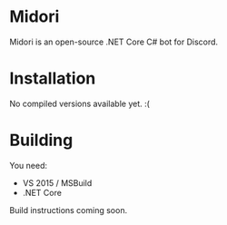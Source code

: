 # Midori
Midori is an open-source .NET Core C# bot for Discord.  

# Installation  
No compiled versions available yet. :(  
  
# Building
You need: 
* VS 2015 / MSBuild
* .NET Core

Build instructions coming soon.
